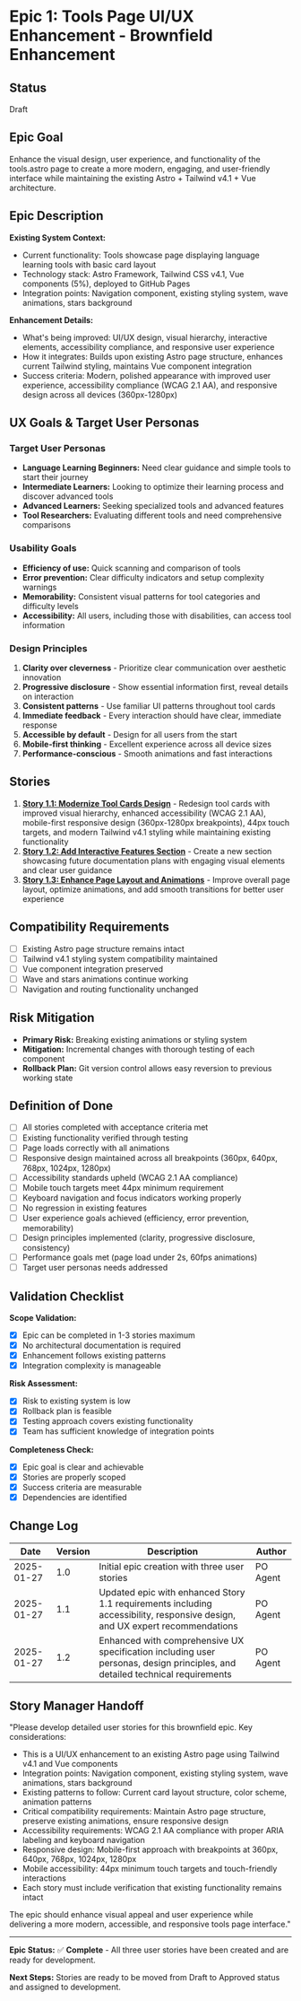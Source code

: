 # Epic 1: Tools Page UI/UX Enhancement - Brownfield Enhancement

## Status
Draft

## Epic Goal
Enhance the visual design, user experience, and functionality of the tools.astro page to create a more modern, engaging, and user-friendly interface while maintaining the existing Astro + Tailwind v4.1 + Vue architecture.

## Epic Description

**Existing System Context:**
- Current functionality: Tools showcase page displaying language learning tools with basic card layout
- Technology stack: Astro Framework, Tailwind CSS v4.1, Vue components (5%), deployed to GitHub Pages
- Integration points: Navigation component, existing styling system, wave animations, stars background

**Enhancement Details:**
- What's being improved: UI/UX design, visual hierarchy, interactive elements, accessibility compliance, and responsive user experience
- How it integrates: Builds upon existing Astro page structure, enhances current Tailwind styling, maintains Vue component integration
- Success criteria: Modern, polished appearance with improved user experience, accessibility compliance (WCAG 2.1 AA), and responsive design across all devices (360px-1280px)

## UX Goals & Target User Personas

### Target User Personas
- **Language Learning Beginners:** Need clear guidance and simple tools to start their journey
- **Intermediate Learners:** Looking to optimize their learning process and discover advanced tools
- **Advanced Learners:** Seeking specialized tools and advanced features
- **Tool Researchers:** Evaluating different tools and need comprehensive comparisons

### Usability Goals
- **Efficiency of use:** Quick scanning and comparison of tools
- **Error prevention:** Clear difficulty indicators and setup complexity warnings
- **Memorability:** Consistent visual patterns for tool categories and difficulty levels
- **Accessibility:** All users, including those with disabilities, can access tool information

### Design Principles
1. **Clarity over cleverness** - Prioritize clear communication over aesthetic innovation
2. **Progressive disclosure** - Show essential information first, reveal details on interaction
3. **Consistent patterns** - Use familiar UI patterns throughout tool cards
4. **Immediate feedback** - Every interaction should have clear, immediate response
5. **Accessible by default** - Design for all users from the start
6. **Mobile-first thinking** - Excellent experience across all device sizes
7. **Performance-conscious** - Smooth animations and fast interactions

## Stories

1. **[Story 1.1: Modernize Tool Cards Design](1.1.modernize-tool-cards.md)** - Redesign tool cards with improved visual hierarchy, enhanced accessibility (WCAG 2.1 AA), mobile-first responsive design (360px-1280px breakpoints), 44px touch targets, and modern Tailwind v4.1 styling while maintaining existing functionality
2. **[Story 1.2: Add Interactive Features Section](1.2.add-interactive-features-section.md)** - Create a new section showcasing future documentation plans with engaging visual elements and clear user guidance
3. **[Story 1.3: Enhance Page Layout and Animations](1.3.enhance-page-layout-animations.md)** - Improve overall page layout, optimize animations, and add smooth transitions for better user experience

## Compatibility Requirements
- [ ] Existing Astro page structure remains intact
- [ ] Tailwind v4.1 styling system compatibility maintained
- [ ] Vue component integration preserved
- [ ] Wave and stars animations continue working
- [ ] Navigation and routing functionality unchanged

## Risk Mitigation
- **Primary Risk:** Breaking existing animations or styling system
- **Mitigation:** Incremental changes with thorough testing of each component
- **Rollback Plan:** Git version control allows easy reversion to previous working state

## Definition of Done
- [ ] All stories completed with acceptance criteria met
- [ ] Existing functionality verified through testing
- [ ] Page loads correctly with all animations
- [ ] Responsive design maintained across all breakpoints (360px, 640px, 768px, 1024px, 1280px)
- [ ] Accessibility standards upheld (WCAG 2.1 AA compliance)
- [ ] Mobile touch targets meet 44px minimum requirement
- [ ] Keyboard navigation and focus indicators working properly
- [ ] No regression in existing features
- [ ] User experience goals achieved (efficiency, error prevention, memorability)
- [ ] Design principles implemented (clarity, progressive disclosure, consistency)
- [ ] Performance goals met (page load under 2s, 60fps animations)
- [ ] Target user personas needs addressed

## Validation Checklist

**Scope Validation:**
- [x] Epic can be completed in 1-3 stories maximum
- [x] No architectural documentation is required
- [x] Enhancement follows existing patterns
- [x] Integration complexity is manageable

**Risk Assessment:**
- [x] Risk to existing system is low
- [x] Rollback plan is feasible
- [x] Testing approach covers existing functionality
- [x] Team has sufficient knowledge of integration points

**Completeness Check:**
- [x] Epic goal is clear and achievable
- [x] Stories are properly scoped
- [x] Success criteria are measurable
- [x] Dependencies are identified

## Change Log
| Date | Version | Description | Author |
|------|---------|-------------|---------|
| 2025-01-27 | 1.0 | Initial epic creation with three user stories | PO Agent |
| 2025-01-27 | 1.1 | Updated epic with enhanced Story 1.1 requirements including accessibility, responsive design, and UX expert recommendations | PO Agent |
| 2025-01-27 | 1.2 | Enhanced with comprehensive UX specification including user personas, design principles, and detailed technical requirements | PO Agent |

## Story Manager Handoff

"Please develop detailed user stories for this brownfield epic. Key considerations:

- This is a UI/UX enhancement to an existing Astro page using Tailwind v4.1 and Vue components
- Integration points: Navigation component, existing styling system, wave animations, stars background
- Existing patterns to follow: Current card layout structure, color scheme, animation patterns
- Critical compatibility requirements: Maintain Astro page structure, preserve existing animations, ensure responsive design
- Accessibility requirements: WCAG 2.1 AA compliance with proper ARIA labeling and keyboard navigation
- Responsive design: Mobile-first approach with breakpoints at 360px, 640px, 768px, 1024px, 1280px
- Mobile accessibility: 44px minimum touch targets and touch-friendly interactions
- Each story must include verification that existing functionality remains intact

The epic should enhance visual appeal and user experience while delivering a more modern, accessible, and responsive tools page interface."

---

**Epic Status:** ✅ **Complete** - All three user stories have been created and are ready for development.

**Next Steps:** Stories are ready to be moved from Draft to Approved status and assigned to development.
